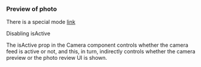 ### Preview of photo
There is a special mode [link](https://react-native-vision-camera.com/docs/guides/preview)

Disabling isActive

The isActive prop in the Camera component controls whether the camera feed is active or not, and this, in turn, indirectly controls whether the camera preview or the photo review UI is shown.

